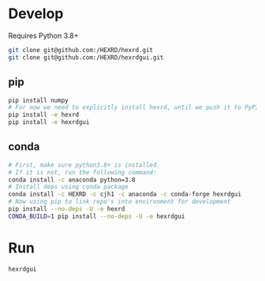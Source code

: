 # Develop

Requires Python 3.8+

```bash
git clone git@github.com:/HEXRD/hexrd.git
git clone git@github.com:/HEXRD/hexrdgui.git
```

## pip

```bash
pip install numpy
# For now we need to explicitly install hexrd, until we push it to PyPI
pip install -e hexrd
pip install -e hexrdgui
```

## conda

```bash
# First, make sure python3.8+ is installed.
# If it is not, run the following command:
conda install -c anaconda python=3.8
# Install deps using conda package
conda install -c HEXRD -c cjh1 -c anaconda -c conda-forge hexrdgui
# Now using pip to link repo's into environment for development
pip install --no-deps -U -e hexrd
CONDA_BUILD=1 pip install --no-deps -U -e hexrdgui
```

# Run

```bash
hexrdgui
```
